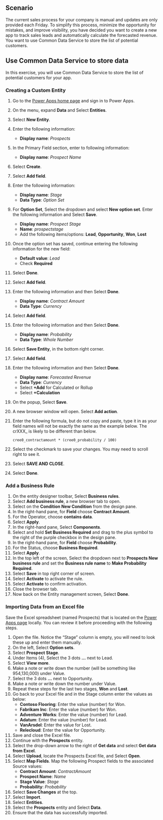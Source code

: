 ## Scenario

The current sales process for your company is manual and updates are only provided
each Friday. To simplify this process, minimize the opportunity for mistakes, and 
improve visibility, you have decided you want to create a new app to track sales 
leads and automatically calculate the forecasted revenue. You want to use Common 
Data Service to store the list of potential customers. 

## Use Common Data Service to store data

In this exercise, you will use Common Data Service to store the list of potential 
customers for your app. 

### Creating a Custom Entity

1. Go to the [Power Apps home page](https://powerapps.microsoft.com/?azure-portal=true) and sign in to Power Apps.
1. On the menu, expand **Data** and Select **Entities**.
1. Select **New Entity**.
1. Enter the following information:
	- **Display name**: *Prospects*
1. In the Primary Field section, enter to following information:
	- **Display name**: *Prospect Name*
1. Select **Create**.
1. Select **Add field**.
1. Enter the following information:
	- **Display name**: *Stage*
	- **Data Type**: *Option Set*
1. For **Option Set**, Select the dropdown and select **New option set**. Enter the following information and Select **Save**.
	- **Display name**: *Prospect Stage*
	- **Name**: *prospectstage*
	- Add the following items/options: **Lead**, **Opportunity**, **Won**, **Lost**		
1. Once the option set has saved, continue entering the following information for the new field:
	- **Default value**: *Lead*
	- Check **Required**
1. Select **Done**.
1. Select **Add field**.
1. Enter the following information and then Select **Done**.
	- **Display name**: *Contract Amount*
	- **Data Type**: *Currency*
1. Select **Add field**.
1. Enter the following information and then Select **Done**.
	- **Display name**: *Probability*
	- **Data Type**: *Whole Number*
1. Select **Save Entity**, in the bottom right corner.
1. Select **Add field**.
1. Enter the following information and then Select **Done**.
	- **Display name**: *Forecasted Revenue*
	- **Data Type**: *Currency*
	- Select **+Add** for Calculated or Rollup
	- Select **+Calculation**
1. On the popup, Select **Save**.
1. A new browser window will open. Select **Add action**.
1. Enter the following formula, but do not copy and paste, type it in as your field names will not be exactly the same as the example below.  The crXXX_ is likely to be different than below.

	```cree0_contractamount * (cree0_probability / 100)```
1. Select the checkmark to save your changes. You may need to scroll right to see it.
1. Select **SAVE AND CLOSE**.
1. Select **Done**.

### Add a Business Rule

1.	On the entity designer toolbar, Select **Business rules**.
1.	Select **Add business rule**, a new browser tab to open.
1.	Select on the **Condition New Condition** from the design pane.
1.	In the right-hand pane, for **Field** choose **Contract Amount**.
1.	For the Operator, choose **contains data**.
1.	Select **Apply**.
1.	In the right-hand pane, Select **Components**.
1.	Select and hold **Set Business Required** and drag to the plus symbol to the right of the purple checkbox in the design pane.
1.	In the right-hand pane, for **Field** choose **Probability**.
1.	For the Status, choose **Business Required**.
1.	Select **Apply**.
1.	In the top left of the screen, Select the dropdown next to **Prospects New business rule** and set the **Business rule name** to **Make Probability Required**.
1.	Select **Save** in top right corner of screen.
1.	Select **Activate** to activate the rule.
1.	Select **Activate** to confirm activation.
1.	Close the browser tab.
1.	Now back on the Entity management screen, Select **Done**.

### Importing Data from an Excel file

Save the Excel spreadsheet (named Prospects) that is located on the 
[Power Apps page](https://powerapps.microsoft.com) locally. You can review it 
before proceeding with the following steps.

1. Open the file. Notice the “Stage” column is empty, you will need to look these up and enter them manually. 
1. On the left, Select **Option sets**.
1. Select **Prospect Stage**.
1. Under Items (4), Select the 3 dots **…** next to Lead.
1. Select **View more**.
1. Make a note or write down the number (will be something like 954,130,000) under Value.
1. Select the 3 dots **…** next to Opportunity.
1. Make a note or write down the number under Value.
1. Repeat these steps for the last two stages, **Won** and **Lost**.
1. Go back to your Excel file and in the Stage column enter the values as below:
	- **Contoso Flooring**: Enter the value (number) for Won.
	- **Fabrikam Inc**: Enter the value (number) for Won.
	- **Adventure Works**: Enter the value (number) for Lead.
	- **Adatum**: Enter the value (number) for Lead.
	- **VanArsdel**: Enter the value for Lost.
	- **Relecloud**: Enter the value for Opportunity.
1. Save and close the Excel file.
1. Continue with the **Prospects** entity.
1. Select the drop-down arrow to the right of **Get data** and select **Get data from Excel**.
1. Select **Upload**, locate the Prospects Excel file, and Select **Open**.
1. Select **Map Fields**.  Map the following Prospect fields to the associated Source values:
	- **Contract Amount**: *ContractAmount*
	- **Prospect Name**: *Name*
	- **Stage Value**: *Stage*
	- **Probability**: *Probability*
1. Select **Save Changes** at the top.
1. Select **Import**.
1. Select **Entities**.
1. Select the **Prospects** entity and Select **Data**.
1. Ensure that the data has successfully imported.

